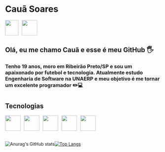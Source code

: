# **Cauã Soares**

<div>
<img src="https://cdn.jsdelivr.net/gh/devicons/devicon/icons/linkedin/linkedin-original.svg" width="43" height="50" />
&ensp;<a href = "mailto:casoares016@gmail.com"><img src="https://cdn.icon-icons.com/icons2/272/PNG/512/Gmail_29991.png" width="50" height="50" target="_blank"></a>
</div>

## Olá, eu me chamo Cauã e esse é meu GitHub 🖐️

### Tenho 19 anos, moro em Ribeirão Preto/SP e sou um apaixonado por futebol e tecnologia. Atualmente estudo Engenharia de Software na UNAERP e meu objetivo é me tornar um excelente programador ✏️💻

#

## Tecnologias

<div>
<img src="https://cdn.jsdelivr.net/gh/devicons/devicon/icons/html5/html5-original.svg" width="50" height="50" />
&ensp;<img src="https://cdn.jsdelivr.net/gh/devicons/devicon/icons/css3/css3-original.svg" width="50" height="50" />
&ensp;<img src="https://cdn.jsdelivr.net/gh/devicons/devicon/icons/c/c-original.svg" width="50" height="50" />
&ensp;<img src="https://cdn.jsdelivr.net/gh/devicons/devicon/icons/javascript/javascript-original.svg" width="50" height="50" />
&ensp;<img src="https://cdn.jsdelivr.net/gh/devicons/devicon/icons/nodejs/nodejs-original.svg" width="50" height="50" />
</div>

<br/>

![Anurag's GitHub stats](https://github-readme-stats.vercel.app/api?username=ocsoares&show_icons=true&theme=tokyonight)[![Top Langs](https://github-readme-stats.vercel.app/api/top-langs/?username=jeniblodev&layout=compact&theme=tokyonight)](https://github.com/ocsoares/github-readme-stats)

